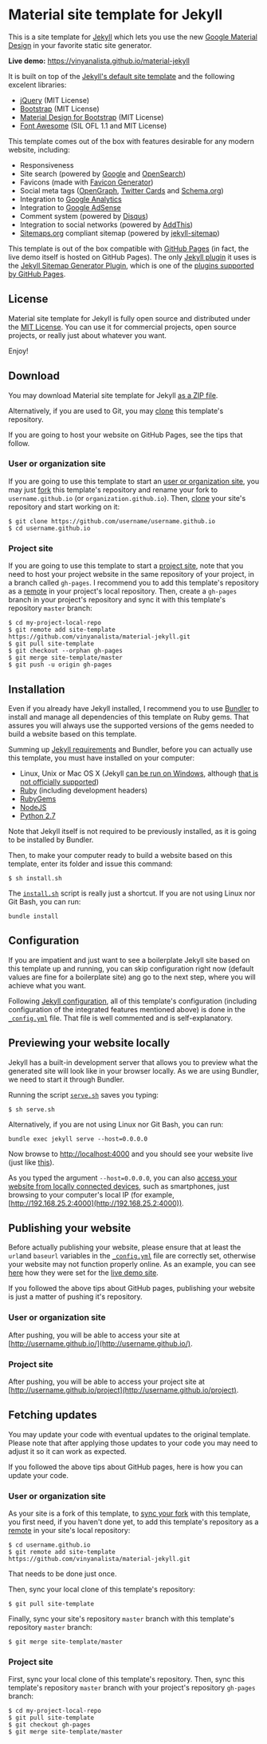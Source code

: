 Material site template for Jekyll
=================================

This is a site template for [Jekyll](http://jekyllrb.com) which lets you use the new [Google Material Design](http://www.google.com/design/spec/material-design/) in your favorite static site generator.

**Live demo:** https://vinyanalista.github.io/material-jekyll

It is built on top of the [Jekyll's default site template](https://github.com/jekyll/jekyll/tree/v2.5.3/lib/site_template) and the following excelent libraries:

- [jQuery](http://jquery.com/) (MIT License)
- [Bootstrap](http://getbootstrap.com/) (MIT License)
- [Material Design for Bootstrap](http://fezvrasta.github.io/bootstrap-material-design/) (MIT License)
- [Font Awesome](http://fontawesome.io) (SIL OFL 1.1 and MIT License)

This template comes out of the box with features desirable for any modern website, including:

- Responsiveness
- Site search (powered by [Google](https://www.google.com) and [OpenSearch](http://www.opensearch.org/))
- Favicons (made with [Favicon Generator](http://realfavicongenerator.net/))
- Social meta tags ([OpenGraph](http://ogp.me/), [Twitter Cards](https://dev.twitter.com/cards/overview) and [Schema.org](https://schema.org/))
- Integration to [Google Analytics](https://analytics.google.com/)
- Integration to [Google AdSense](https://www.google.com/adsense/)
- Comment system (powered by [Disqus](https://disqus.com/))
- Integration to social networks (powered by [AddThis](http://www.addthis.com))
- [Sitemaps.org](http://www.sitemaps.org/) compliant sitemap (powered by [jekyll-sitemap](https://github.com/jekyll/jekyll-sitemap))

This template is out of the box compatible with [GitHub Pages](https://pages.github.com/) (in fact, the live demo itself is hosted on GitHub Pages). The only [Jekyll plugin](http://jekyllrb.com/docs/plugins/) it uses is the [Jekyll Sitemap Generator Plugin](https://github.com/jekyll/jekyll-sitemap), which is one of the [plugins supported by GitHub Pages](https://help.github.com/articles/using-jekyll-plugins-with-github-pages/).

## License

Material site template for Jekyll is fully open source and distributed under the [MIT License](https://github.com/vinyanalista/material-jekyll/blob/master/LICENSE). You can use it for commercial projects, open source projects, or really just about whatever you want.

Enjoy!

## Download

You may download Material site template for Jekyll [as a ZIP file](https://github.com/vinyanalista/material-jekyll/archive/master.zip).

Alternatively, if you are used to Git, you may [clone](https://help.github.com/articles/cloning-a-repository/) this template's repository.

If you are going to host your website on GitHub Pages, see the tips that follow.

### User or organization site

If you are going to use this template to start an [user or organization site](https://pages.github.com/#user-site), you may just [fork](https://help.github.com/articles/fork-a-repo/) this template's repository and rename your fork to `username.github.io` (or `organization.github.io`). Then, [clone](https://help.github.com/articles/cloning-a-repository/) your site's repository and start working on it:

```
$ git clone https://github.com/username/username.github.io
$ cd username.github.io
```

### Project site

If you are going to use this template to start a [project site](https://pages.github.com/#project-site), note that you need to host your project website in the same repository of your project, in a branch called `gh-pages`. I recommend you to add this template's repository as a [remote](https://help.github.com/articles/adding-a-remote/) in your project's local repository. Then, create a `gh-pages` branch in your project's repository and sync it with this template's repository `master` branch:

```
$ cd my-project-local-repo
$ git remote add site-template https://github.com/vinyanalista/material-jekyll.git
$ git pull site-template
$ git checkout --orphan gh-pages
$ git merge site-template/master
$ git push -u origin gh-pages
```

## Installation

Even if you already have Jekyll installed, I recommend you to use [Bundler](http://bundler.io/) to install and manage all dependencies of this template on Ruby gems. That assures you will always use the supported versions of the gems needed to build a website based on this template.

Summing up [Jekyll requirements](https://jekyllrb.com/docs/installation/#requirements) and Bundler, before you can actually use this template, you must have installed on your computer:

- Linux, Unix or Mac OS X (Jekyll [can be run on Windows](http://jekyll-windows.juthilo.com/), although [that is not officially supported](https://jekyllrb.com/docs/windows/))
- [Ruby](https://www.ruby-lang.org/) (including development headers)
- [RubyGems](https://rubygems.org/)
- [NodeJS](https://nodejs.org/)
- [Python 2.7](https://www.python.org/downloads/)

Note that Jekyll itself is not required to be previously installed, as it is going to be installed by Bundler.

Then, to make your computer ready to build a website based on this template, enter its folder and issue this command:

```
$ sh install.sh
```

The [`install.sh`](https://github.com/vinyanalista/material-jekyll/blob/master/install.sh) script is really just a shortcut. If you are not using Linux nor Git Bash, you can run:

```
bundle install
```

## Configuration

If you are impatient and just want to see a boilerplate Jekyll site based on this template up and running, you can skip configuration right now (default values are fine for a boilerplate site) ang go to the next step, where you will achieve what you want.

Following [Jekyll configuration](https://jekyllrb.com/docs/configuration/), all of this template's configuration (including configuration of the integrated features mentioned above) is done in the [`_config.yml`](https://github.com/vinyanalista/material-jekyll/blob/master/_config.yml) file. That file is well commented and is self-explanatory.

## Previewing your website locally

Jekyll has a built-in development server that allows you to preview what the generated site will look like in your browser locally. As we are using Bundler, we need to start it through Bundler.

Running the script [`serve.sh`](https://github.com/vinyanalista/material-jekyll/blob/master/serve.sh) saves you typing:

```
$ sh serve.sh
```

Alternatively, if you are not using Linux nor Git Bash, you can run:

```
bundle exec jekyll serve --host=0.0.0.0
```

Now browse to [http://localhost:4000](http://localhost:4000) and you should see your website live (just like [this](https://vinyanalista.github.io/material-jekyll)).

As you typed the argument `--host=0.0.0.0`, you can also [access your website from locally connected devices](http://stackoverflow.com/a/16608698), such as smartphones, just browsing to your computer's local IP (for example, [http://192.168.25.2:4000](http://192.168.25.2:4000)).

## Publishing your website

Before actually publishing your website, please ensure that at least the `url`and `baseurl` variables in the [`_config.yml`](https://github.com/vinyanalista/material-jekyll/blob/master/_config.yml) file are correctly set, otherwise your website may not function properly online. As an example, you can see [here](https://github.com/vinyanalista/material-jekyll/commit/d3d617d1763a2ba2810fd2829d59742dfeca3d03) how they were set for the [live demo site](https://vinyanalista.github.io/material-jekyll).

If you followed the above tips about GitHub pages, publishing your website is just a matter of pushing it's repository.

### User or organization site

After pushing, you will be able to access your site at [http://username.github.io/](http://username.github.io/).

### Project site

After pushing, you will be able to access your project site at [http://username.github.io/project](http://username.github.io/project).

## Fetching updates

You may update your code with eventual updates to the original template. Please note that after applying those updates to your code you may need to adjust it so it can work as expected.

If you followed the above tips about GitHub pages, here is how you can update your code.

### User or organization site

As your site is a fork of this template, to [sync your fork](https://help.github.com/articles/fork-a-repo/#keep-your-fork-synced) with this template, you first need, if you haven't done yet, to add this template's repository as a [remote](https://help.github.com/articles/adding-a-remote/) in your site's local repository:

```
$ cd username.github.io
$ git remote add site-template https://github.com/vinyanalista/material-jekyll.git
```

That needs to be done just once.

Then, sync your local clone of this template's repository:

```
$ git pull site-template
```

Finally, sync your site's repository `master` branch with this template's repository `master` branch:

```
$ git merge site-template/master
```

### Project site

First, sync your local clone of this template's repository. Then, sync this template's repository `master` branch with your project's repository `gh-pages` branch:

```
$ cd my-project-local-repo
$ git pull site-template
$ git checkout gh-pages
$ git merge site-template/master
```
